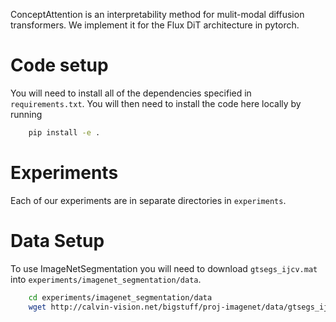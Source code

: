
ConceptAttention is an interpretability method for mulit-modal diffusion transformers. We implement it for the Flux DiT architecture in pytorch. 

<!-- Figure here -->


# Code setup

You will need to install all of the dependencies specified in `requirements.txt`. You will then need to install the code here locally by running
```bash
    pip install -e .
```
# Experiments

Each of our experiments are in separate directories in `experiments`. 

# Data Setup
To use ImageNetSegmentation you will need to download `gtsegs_ijcv.mat` into `experiments/imagenet_segmentation/data`. 

```bash
    cd experiments/imagenet_segmentation/data
    wget http://calvin-vision.net/bigstuff/proj-imagenet/data/gtsegs_ijcv.mat
```